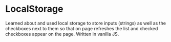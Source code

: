 # LocalStorage

Learned about and used local storage to store inputs (strings) as well as the checkboxes next to them so that on page refreshes the list and checked checkboxes appear on the page. Written in vanilla JS. 
